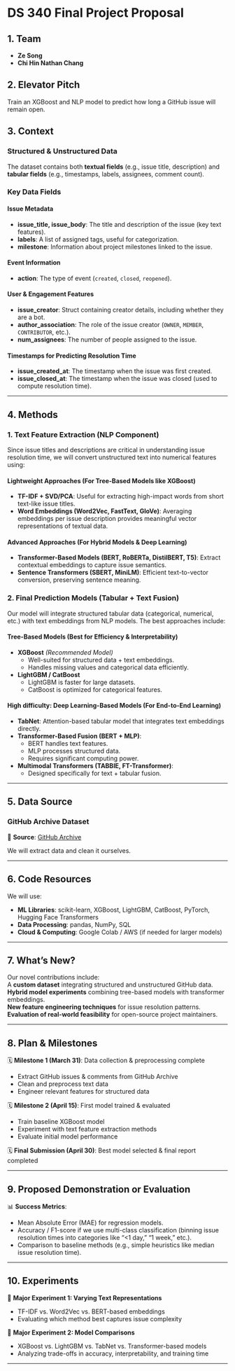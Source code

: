 # DS 340 Final Project Proposal

## 1. Team
- **Ze Song**  
- **Chi Hin Nathan Chang**  

## 2. Elevator Pitch
Train an XGBoost and NLP model to predict how long a GitHub issue will remain open.

## 3. Context
### Structured & Unstructured Data  
The dataset contains both **textual fields** (e.g., issue title, description) and **tabular fields** (e.g., timestamps, labels, assignees, comment count).  

### Key Data Fields  

#### **Issue Metadata**  
- **issue_title, issue_body**: The title and description of the issue (key text features).  
- **labels**: A list of assigned tags, useful for categorization.  
- **milestone**: Information about project milestones linked to the issue.  

#### **Event Information**  
- **action**: The type of event (`created`, `closed`, `reopened`).  

#### **User & Engagement Features**  
- **issue_creator**: Struct containing creator details, including whether they are a bot.  
- **author_association**: The role of the issue creator (`OWNER`, `MEMBER`, `CONTRIBUTOR`, etc.).  
- **num_assignees**: The number of people assigned to the issue.  

#### **Timestamps for Predicting Resolution Time**  
- **issue_created_at**: The timestamp when the issue was first created.  
- **issue_closed_at**: The timestamp when the issue was closed (used to compute resolution time).  
---

## 4. Methods

### 1. Text Feature Extraction (NLP Component)
Since issue titles and descriptions are critical in understanding issue resolution time, we will convert unstructured text into numerical features using:  

#### **Lightweight Approaches (For Tree-Based Models like XGBoost)**
- **TF-IDF + SVD/PCA**: Useful for extracting high-impact words from short text-like issue titles.  
- **Word Embeddings (Word2Vec, FastText, GloVe)**: Averaging embeddings per issue description provides meaningful vector representations of textual data.  

#### **Advanced Approaches (For Hybrid Models & Deep Learning)**
- **Transformer-Based Models (BERT, RoBERTa, DistilBERT, T5)**: Extract contextual embeddings to capture issue semantics.  
- **Sentence Transformers (SBERT, MiniLM)**: Efficient text-to-vector conversion, preserving sentence meaning.  

### 2. Final Prediction Models (Tabular + Text Fusion)
Our model will integrate structured tabular data (categorical, numerical, etc.) with text embeddings from NLP models. The best approaches include:  

#### **Tree-Based Models (Best for Efficiency & Interpretability)**
- **XGBoost** *(Recommended Model)*
  - Well-suited for structured data + text embeddings.  
  - Handles missing values and categorical data efficiently.  
- **LightGBM / CatBoost**
  - LightGBM is faster for large datasets.  
  - CatBoost is optimized for categorical features.  

#### **High difficulty: Deep Learning-Based Models (For End-to-End Learning)**
- **TabNet**: Attention-based tabular model that integrates text embeddings directly.  
- **Transformer-Based Fusion (BERT + MLP)**:  
  - BERT handles text features.  
  - MLP processes structured data.  
  - Requires significant computing power.  
- **Multimodal Transformers (TABBIE, FT-Transformer)**:  
  - Designed specifically for text + tabular fusion.  

---

## 5. Data Source

### **GitHub Archive Dataset**  
📌 **Source**: [GitHub Archive](https://www.gharchive.org/)  

We will extract data and clean it ourselves.

---

## 6. Code Resources
We will use:  
- **ML Libraries**: scikit-learn, XGBoost, LightGBM, CatBoost, PyTorch, Hugging Face Transformers  
- **Data Processing**: pandas, NumPy, SQL  
- **Cloud & Computing**: Google Colab / AWS (if needed for larger models)  

---

## 7. What’s New?
Our novel contributions include:  
 A **custom dataset** integrating structured and unstructured GitHub data.  
 **Hybrid model experiments** combining tree-based models with transformer embeddings.  
 **New feature engineering techniques** for issue resolution patterns.  
 **Evaluation of real-world feasibility** for open-source project maintainers.  

---

## 8. Plan & Milestones

🗓 **Milestone 1 (March 31)**: Data collection & preprocessing complete  
   - Extract GitHub issues & comments from GitHub Archive  
   - Clean and preprocess text data  
   - Engineer relevant features for structured data  

🗓 **Milestone 2 (April 15)**: First model trained & evaluated  
   - Train baseline XGBoost model  
   - Experiment with text feature extraction methods  
   - Evaluate initial model performance  

🗓 **Final Submission (April 30)**: Best model selected & final report completed  

---

## 9. Proposed Demonstration or Evaluation

📊 **Success Metrics**:  
- Mean Absolute Error (MAE) for regression models.  
- Accuracy / F1-score if we use multi-class classification (binning issue resolution times into categories like “<1 day,” “1 week,” etc.).  
- Comparison to baseline methods (e.g., simple heuristics like median issue resolution time).  

---

## 10. Experiments

🔬 **Major Experiment 1: Varying Text Representations**  
- TF-IDF vs. Word2Vec vs. BERT-based embeddings  
- Evaluating which method best captures issue complexity  

🔬 **Major Experiment 2: Model Comparisons**  
- XGBoost vs. LightGBM vs. TabNet vs. Transformer-based models  
- Analyzing trade-offs in accuracy, interpretability, and training time  

---

